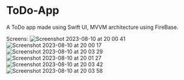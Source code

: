 # ToDo-App
A ToDo app made using Swift UI, MVVM architecture using FireBase.

Screens:
![Screenshot 2023-08-10 at 20 00 41](https://github.com/shreya20singh/ToDo-App/assets/23652464/4d64df8a-ca0a-4152-a5f5-b60b0e77b228)
![Screenshot 2023-08-10 at 20 00 17](https://github.com/shreya20singh/ToDo-App/assets/23652464/d44530ad-8a47-4847-822d-87a59bb65d78)
![Screenshot 2023-08-10 at 20 03 29](https://github.com/shreya20singh/ToDo-App/assets/23652464/2e684013-e36a-47d3-b13e-fef64e91499e)
![Screenshot 2023-08-10 at 20 01 27](https://github.com/shreya20singh/ToDo-App/assets/23652464/1c33210d-4639-41cc-a01e-e2754c684075)
![Screenshot 2023-08-10 at 20 03 42](https://github.com/shreya20singh/ToDo-App/assets/23652464/aef76c32-0268-4e01-880e-1ef3e711caed)
![Screenshot 2023-08-10 at 20 03 58](https://github.com/shreya20singh/ToDo-App/assets/23652464/f86eca81-08a8-4d3c-8335-129a4f333b0e)


